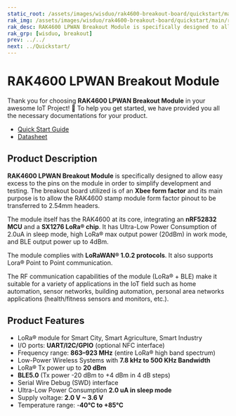 ```yaml
---
static_root: /assets/images/wisduo/rak4600-breakout-board/quickstart/main
rak_img: /assets/images/wisduo/rak4600-breakout-board/quickstart/main/rak4600-breakout-module.png
rak_desc: RAK4600 LPWAN Breakout Module is specifically designed to allow easy excess to the pins on the module in order to simplify development and testing. The breakout board utilized is of an Xbee form factor and its main purpose is to allow the RAK4600 stamp module form factor pinout to be transferred to 2.54mm headers.
rak_grp: [wisduo, breakout]
prev: ../../
next: ../Quickstart/
---
```


# RAK4600 LPWAN Breakout Module
Thank you for choosing **RAK4600 LPWAN Breakout Module** in your awesome IoT Project! 🎉 To help you get started, we have provided you all the necessary documentations for your product.

* [Quick Start Guide](../Quickstart/)
* [Datasheet](../Datasheet/)
<!-- <rk-img
  :src="`${$frontmatter.static_root}/rak4600-breakout-module.png`"
  width="50%"
  caption="RAK4600 LPWAN Breakout Module"
/> -->

## Product Description

**RAK4600 LPWAN Breakout Module** is specifically designed to allow easy excess to the pins on the module in order to simplify development and testing. The breakout board utilized is of an **Xbee form factor** and its main purpose is to allow the RAK4600 stamp module form factor pinout to be transferred to 2.54mm headers.

The module itself has the RAK4600 at its core, integrating an **nRF52832 MCU** and a **SX1276 LoRa® chip**. It has Ultra-Low Power Consumption of 2.0uA in sleep mode, high LoRa® max output power (20dBm) in work mode, and BLE output power up to 4dBm.

The module complies with **LoRaWAN® 1.0.2 protocols**. It also supports Lora® Point to Point communication. 

The RF communication capabilities of the module (LoRa® + BLE) make it suitable for a variety of applications in the IoT field such as home automation, sensor networks, building automation, personal area networks applications (health/fitness sensors and monitors, etc.).


<!-- <rk-btn
  src="/Product-Categories/WisDuo/RAK4600-Breakout-Board/Quickstart/#quick-start-guide"
  label="Get Started with RAK4600 LPWAN Evaluation Board"
/>

<rk-quick-links :params="$page.frontmatter.params.qlinks1" /> -->

## Product Features

- LoRa® module for Smart City, Smart Agriculture, Smart Industry 
- I/O ports: **UART/I2C/GPIO** (optional NFC interface)
- Frequency range: **863–923 MHz** (entire LoRa® high band spectrum) 
- Low-Power Wireless Systems with **7.8 kHz to 500 KHz Bandwidth**
- LoRa® Tx power up to **20 dBm**
- **BLE5.0** (Tx power -20 dBm to +4 dBm in 4 dB steps)
- Serial Wire Debug (SWD) interface
- Ultra-Low Power Consumption **2.0 uA in sleep mode**
- Supply voltage: **2.0 V ~ 3.6 V**
- Temperature range: -**40°C to +85°C**

<!-- <rk-btn
  src="https://store.rakwireless.com/products/rak4600-breakout-board"
  label="Buy a RAK4600 LPWAN Breakout Module"
  _blank
/> -->